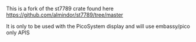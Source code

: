 This is a fork of the st7789 crate found here
https://github.com/almindor/st7789/tree/master

It is only to be used with the PicoSystem display and will use embassy/pico only APIS
